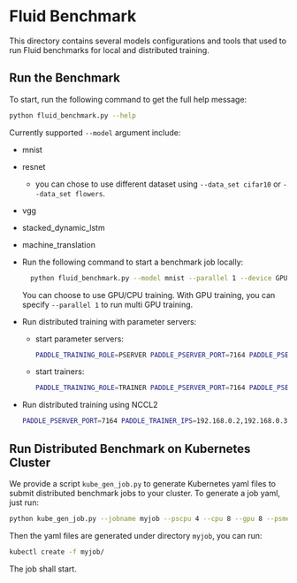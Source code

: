 # Fluid Benchmark

This directory contains several models configurations and tools that used to run
Fluid benchmarks for local and distributed training.


## Run the Benchmark

To start, run the following command to get the full help message:

```bash
python fluid_benchmark.py --help
```

Currently supported `--model` argument include:

* mnist
* resnet
    * you can chose to use different dataset using `--data_set cifar10` or
      `--data_set flowers`.
* vgg
* stacked_dynamic_lstm
* machine_translation

* Run the following command to start a benchmark job locally:
    ```bash
      python fluid_benchmark.py --model mnist --parallel 1 --device GPU --with_test
    ```
    You can choose to use GPU/CPU training. With GPU training, you can specify
    `--parallel 1` to run multi GPU training.
* Run distributed training with parameter servers:
    * start parameter servers:
        ```bash
        PADDLE_TRAINING_ROLE=PSERVER PADDLE_PSERVER_PORT=7164 PADDLE_PSERVER_IPS=127.0.0.1 PADDLE_TRAINERS=1 PADDLE_CURRENT_IP=127.0.0.1 PADDLE_TRAINER_ID=0 python fluid_benchmark.py --model mnist  --device GPU --update_method pserver
        ```
    * start trainers:
        ```bash
        PADDLE_TRAINING_ROLE=TRAINER PADDLE_PSERVER_PORT=7164 PADDLE_PSERVER_IPS=127.0.0.1 PADDLE_TRAINERS=1 PADDLE_CURRENT_IP=127.0.0.1 PADDLE_TRAINER_ID=0 python fluid_benchmark.py --model mnist  --device GPU --update_method pserver
        ```
* Run distributed training using NCCL2
    ```bash
    PADDLE_PSERVER_PORT=7164 PADDLE_TRAINER_IPS=192.168.0.2,192.168.0.3  PADDLE_CURRENT_IP=127.0.0.1 PADDLE_TRAINER_ID=0 python fluid_benchmark.py --model mnist --parallel 0 --device GPU --update_method nccl2
    ```

## Run Distributed Benchmark on Kubernetes Cluster

We provide a script `kube_gen_job.py` to generate Kubernetes yaml files to submit
distributed benchmark jobs to your cluster. To generate a job yaml, just run:

```bash
python kube_gen_job.py --jobname myjob --pscpu 4 --cpu 8 --gpu 8 --psmemory 20 --memory 40 --pservers 4 --trainers 4 --entry "python fluid_benchmark.py --model mnist --parallel 1 --device GPU --update_method pserver --with_test" --disttype pserver
```

Then the yaml files are generated under directory `myjob`, you can run:

```bash
kubectl create -f myjob/
```

The job shall start.
